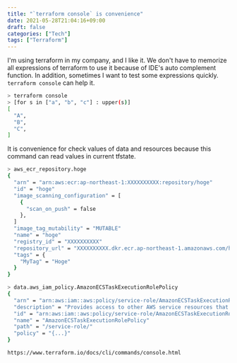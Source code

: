 ```yaml
---
title: "`terraform console` is convenience"
date: 2021-05-28T21:04:16+09:00
draft: false
categories: ["Tech"]
tags: ["Terraform"]
---
```


I'm using terraform in my company, and I like it. We don't have to memorize all expressions of terraform to use it because of IDE's auto complement function. In addition, sometimes I want to test some expressions quickly. `terraform console` can help it. 

```bash
> terraform console
> [for s in ["a", "b", "c"] : upper(s)]
[
  "A",
  "B",
  "C",
]
```

It is convenience for check values of data and resources because this command can read values in current tfstate.

```bash
> aws_ecr_repository.hoge
{
  "arn" = "arn:aws:ecr:ap-northeast-1:XXXXXXXXXX:repository/hoge"
  "id" = "hoge"
  "image_scanning_configuration" = [
    {
      "scan_on_push" = false
    },
  ]
  "image_tag_mutability" = "MUTABLE"
  "name" = "hoge"
  "registry_id" = "XXXXXXXXXX"
  "repository_url" = "XXXXXXXXXX.dkr.ecr.ap-northeast-1.amazonaws.com/hoge"
  "tags" = {
    "MyTag" = "Hoge"
  }
}

> data.aws_iam_policy.AmazonECSTaskExecutionRolePolicy
{
  "arn" = "arn:aws:iam::aws:policy/service-role/AmazonECSTaskExecutionRolePolicy"
  "description" = "Provides access to other AWS service resources that are required to run Amazon ECS tasks"
  "id" = "arn:aws:iam::aws:policy/service-role/AmazonECSTaskExecutionRolePolicy"
  "name" = "AmazonECSTaskExecutionRolePolicy"
  "path" = "/service-role/"
  "policy" = "{...}"
}

https://www.terraform.io/docs/cli/commands/console.html

```